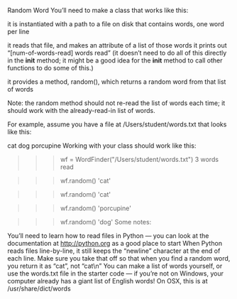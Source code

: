 Random Word
You’ll need to make a class that works like this:

it is instantiated with a path to a file on disk that contains words, one word per line

it reads that file, and makes an attribute of a list of those words
it prints out “[num-of-words-read] words read”
(it doesn’t need to do all of this directly in the __init__ method; it might be a good idea for the __init__ method to call other functions to do some of this.)

it provides a method, random(), which returns a random word from that list of words

Note: the random method should not re-read the list of words each time; it should work with the already-read-in list of words.

For example, assume you have a file at /Users/student/words.txt that looks like this:

cat
dog
porcupine
Working with your class should work like this:

>>> wf = WordFinder("/Users/student/words.txt")
3 words read

>>> wf.random()
'cat'

>>> wf.random()
'cat'

>>> wf.random()
'porcupine'

>>> wf.random()
'dog'
Some notes:

You’ll need to learn how to read files in Python — you can look at the documentation at http://python.org as a good place to start
When Python reads files line-by-line, it still keeps the “newline” character at the end of each line. Make sure you take that off so that when you find a random word, you return it as “cat”, not “cat\n”
You can make a list of words yourself, or use the words.txt file in the starter code — if you’re not on Windows, your computer already has a giant list of English words! On OSX, this is at /usr/share/dict/words